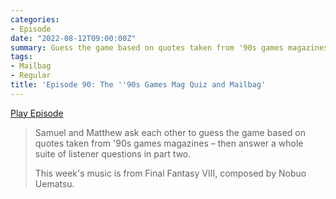 ```yaml
---
categories:
- Episode
date: "2022-08-12T09:00:00Z"
summary: Guess the game based on quotes taken from '90s games magazines.
tags:
- Mailbag
- Regular
title: 'Episode 90: The ''90s Games Mag Quiz and Mailbag'
---
```


[Play Episode](https://www.patreon.com/posts/episode-90-90s-70392149)
> Samuel and Matthew ask each other to guess the game based on quotes taken from '90s games magazines – then answer a whole suite of listener questions in part two.
>
> This week's music is from Final Fantasy VIII, composed by Nobuo Uematsu.